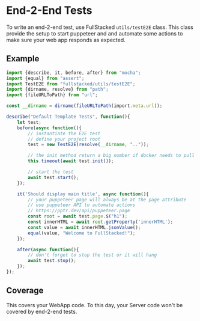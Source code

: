 # End-2-End Tests

To write an end-2-end test, use FullStacked `utils/testE2E` class. This class provide the setup to start puppeteer and and automate some actions to make sure your web app responds as expected.

## Example

```ts
import {describe, it, before, after} from "mocha";
import {equal} from "assert";
import TestE2E from "fullstacked/utils/testE2E";
import {dirname, resolve} from "path";
import {fileURLToPath} from "url";

const __dirname = dirname(fileURLToPath(import.meta.url));

describe("Default Template Tests", function(){
    let test;
    before(async function(){
        // instantiate the E2E test
        // define your project root
        test = new TestE2E(resolve(__dirname, ".."));

        // the init method return a big number if docker needs to pull
        this.timeout(await test.init());

        // start the test            
        await test.start();
    });

    it('Should display main title', async function(){
        // your puppeteer page will always be at the page attribute
        // use puppeteer API to automate actions
        // https://pptr.dev/api/puppeteer.page
        const root = await test.page.$("h1");
        const innerHTML = await root.getProperty('innerHTML');
        const value = await innerHTML.jsonValue();
        equal(value, "Welcome to FullStacked!");
    });

    after(async function(){
        // don't forget to stop the test or it will hang
        await test.stop();
    });
});
```

## Coverage

This covers your WebApp code. To this day, your Server code won't be covered by end-2-end tests.
